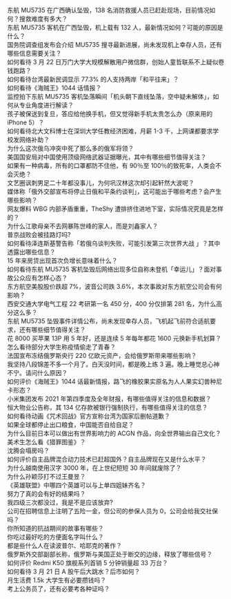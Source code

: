 东航 MU5735 在广西确认坠毁，138 名消防救援人员已赶赴现场，目前情况如何？搜救难度有多大？  
东航 MU5735 客机在广西坠毁，机上载有 132 人，最新情况如何？可能的原因是什么？  
国务院调查组发布会介绍 MU5735 搜寻最新进展，尚未发现机上幸存人员，还有哪些信息需要关注？  
如何看待 3 月 22 日万门大学大规模解散用户微信群，创始人童哲联系不上疑似卷钱跑路？  
如何看待台湾最新民调显示 77.3% 的人支持两岸「和平往来」？  
如何看待《海贼王》1044 话情报？  
监控拍下东航 MU5735 客机坠落瞬间「机头朝下直线坠落，空中疑未解体」，如何从专业角度进行解读？  
孩子被保送到复旦，答应给他换手机，但又觉得新手机太贵怎么办（原来用的 iPhone 5）？  
如何看待北大文科博士在深圳大学任教经济困难，月薪 1-3 千，上网课都要求学校发网络补助？  
为什么这次俄乌冲突中死了那么多的俄军将领？  
美国国安局对中国使用顶级网络武器证据曝光，其中有哪些细节值得关注？  
如果有一种病毒，所有的口罩都防不住他，有 90％至 100％的致死率，人类会不会灭绝？  
文艺圈讽刺男足二十年都没事儿，为何巩汉林这次却引起轩然大波呢？  
媒体称「俄外交部宣布将停止日俄和平条约谈判」，这可能出于哪些考虑？会产生哪些影响？  
网友爆料 WBG 内部矛盾重重，TheShy 遭排挤住进地下室，实际情况究竟是怎样的？  
为什么江歌母亲不去网暴陈世峰的家人，而是刘鑫家人？  
普京战败会被挂路灯吗?  
如何看待泽连斯基警告称「若俄乌谈判失败，可能引发第三次世界大战 」？其中透露出哪些信息？  
15 年来房贷出现首次负增长意味着什么？  
如何看待东航 MU5735 客机坠毁后网络出现多位自称未登机「幸运儿」？面对事故公众应有怎样心态？  
东方航空美股股价跌超 7%，波音公司跌 3.6%，本次事故对东方航空公司会有何影响？  
西安交通大学电气工程 22 考研第一名 450 分，400 分仅排第 281 名，为什么高分这么多？  
东航 MU5735 坠毁事件详情公布，尚未发现幸存人员，飞机起飞前符合适航要求，还有哪些细节值得关注？  
花 8000 买苹果 13P 用 5 年好，还是连续 5 年每年都花 1600 元换新手机划算？  
怎么看待部分大学生称疫情偷走了青春？  
法国宣布冻结俄罗斯央行 220 亿欧元资产，会给俄罗斯带来哪些影响？  
我坚持八段锦差不多一个月了。白天没时间，都是晚上练 3 遍。晚上睡觉总心神不宁。请问什么原因？  
如何评价《海贼王》1044 话最新情报，路飞的橡胶果实原名为人人果实幻兽种尼卡形态？  
小米集团发布 2021 年第四季度及全年财报，有哪些值得关注的信息和数据？  
恒大物业公告称，其 134 亿存款被银行强制执行，有哪些值得关注的信息？  
如何看待动画《咒术回战》官方宣称台湾为国家后删帖道歉？  
如果全球都停止出口粮食，中国能否自给自足？  
为什么目前日本可以做出有世界影响力的 ACGN 作品，向全世界输出自己文化？  
美术生怎么看《猎罪图鉴》？  
沈腾会塌房吗？  
如何评价自主品牌混合动力技术已赶超国外？自主品牌现在又是什么水平？  
为什么越南使用汉字 3000 年，在上世纪短短 30 年间就废除了？  
为什么孙颖莎打不过王曼昱？  
《英雄联盟》中哪四个英雄可以与上单四姐妹齐名？  
努力了真的会有好的结果吗？  
我四级三次都没过，我是不是应该放弃?  
公司在招聘信息上注明了五险一金，但公司的参保人员为 0，公司会给我交社保吗？  
你所知道的抗战期间的故事有哪些？  
你吃过最好吃的方便面名字叫什么？  
都是些什么人在读波普尔、哈耶克的著作？  
俄罗斯外交部副部长称，俄罗斯与美国正处于断交的边缘，释放了哪些信号？  
如何评价 Redmi K50 旗舰系列首销 5 分钟销量超 33 万台？  
如何看待 3 月 21 日 A 股午后大跳水？后市如何？  
月生活费 1.5k 大学生有必要攒钱吗？  
考上公务员了，还有必要考各种证吗？  
